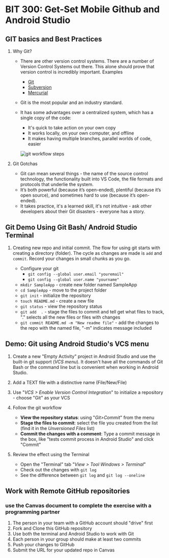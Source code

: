 # BIT 300: Get-Set Mobile Github and Android Studio
## GIT basics and Best Practices

1. Why Git?

   * There are other version control systems. There are a number of Version Control Systems out there. This alone should prove that version control is incredibly important. Examples

     * [Git](https://git-scm.com)
     * [Subversion](https://subversion.apache.org)
     * [Mercurial](https://www.mercurial-scm.org)

    * Git is the most popular and an industry standard.

   * It has some advantages over a centralized system, which has a single copy of the code:

     * It's quick to take action on your own copy
     * It works locally, on your own computer, and offline
     * It makes having multiple branches, parallel worlds of code, easier

     ![git workflow steps](./GitWorkFlow.gif)

2. Git Gotchas

   * Git can mean several things - the name of the source control technology, the functionality built into VS Code, the file formats and protocols that underlie the system.
   * It’s both powerful (because it’s open-ended), plentiful (because it’s open source), and sometimes hard to use (because it’s open-ended).
   * It takes practice, it's a learned skill, it's not intuitive - ask other developers about their Git disasters - everyone has a story.


## Git Demo Using Git Bash/ Android Studio Terminal

1. Creating new repo and initial commit. The flow for using git starts with creating a directory (folder). The cycle as changes are made is `add` and `commit`. Record your changes in small chunks as you go.

   * Configure your git
     * `git config --global user.email "youremail"`
     * `git config --global user.name "yourname"`
   * `mkdir SampleApp` - create new folder named SampleApp
   * `cd SampleApp` - move to the project folder
   * `git init` - initialize the repository
   * `touch README.md` - create a new file
   * `git status` - view the repository status
   * `git add  .` - stage the files to commit and tell get what files to track, "." selects all the new files or files with changes
   * `git commit README.md -m "New readme file"` - add the changes to the repo with the named file, "-m" indicates message included


## Demo: Git using Android Studio's VCS menu

1. Create a new "Empty Activity" project in Android Studio and use the built-in git support (*VCS menu*). It doesn't have all the commands of Git Bash or the command line but is convenient when working in Android Studio.

2. Add a TEXT file with a distinctive name (File/New/File)

3. Use "*VCS > Enable Version Control Integration*" to initialize a repository - choose "Git" as your VCS

4. Follow the git workflow 

   * **View the repository status**: using "*Git>Commit*" from the menu
   * **Stage the files to commit**: select the file you created from the list (find it in the *Unversioned Files* list)
   * **Commit the changes with a comment**: Type a commit message in the box, like "tests commit process in Android Studio" and click "Commit"

5. Review the effect using the Terminal

   * Open the "Terminal" tab "*View > Tool Windows > Terminal*"
   * Check out the changes with `git log`
   * See the difference between `git log` and `git log --oneline`

## Work with Remote GitHub repositories
### use the Canvas document to complete the exercise with a programming partner
1. The person in your team with a GitHub account should "drive" first
2. Fork and Clone this GitHub repository
3. Use both the terminal and Android Studio to work with Git
3. Each person in your group should make at least two commits
4. Push your changes to GitHub
5. Submit the URL for your updated repo in Canvas
